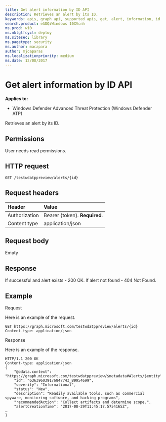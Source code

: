 ```yaml
---
title: Get alert information by ID API
description: Retrieves an alert by its ID.
keywords: apis, graph api, supported apis, get, alert, information, id
search.product: eADQiWindows 10XVcnh
ms.prod: w10
ms.mktglfcycl: deploy
ms.sitesec: library
ms.pagetype: security
ms.author: macapara
author: mjcaparas
ms.localizationpriority: medium
ms.date: 12/08/2017
---
```


# Get alert information by ID API

**Applies to:**

- Windows Defender Advanced Threat Protection (Windows Defender ATP)



Retrieves an alert by its ID.

## Permissions
User needs read permissions.

## HTTP request
```
GET /testwdatppreview/alerts/{id}
```

## Request headers

Header | Value 
:---|:---
Authorization | Bearer {token}. **Required**.
Content type | application/json


## Request body
Empty

## Response
If successful and alert exists - 200 OK.
If alert not found - 404 Not Found.


## Example

Request

Here is an example of the request.

```
GET https://graph.microsoft.com/testwdatppreview/alerts/{id}
Content-type: application/json
```

Response

Here is an example of the response.


```
HTTP/1.1 200 OK
Content-type: application/json
{
    "@odata.context": "https://graph.microsoft.com/testwdatppreview/$metadata#Alerts/$entity",
    "id": "636396039176847743_89954699",
    "severity": "Informational",
    "status": "New",
    "description": "Readily available tools, such as commercial spyware, monitoring software, and hacking programs",
    "recommendedAction": "Collect artifacts and determine scope.",
    "alertCreationTime": "2017-08-29T11:45:17.5754165Z",
…
}

```
